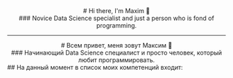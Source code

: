 <center> # Hi there, I'm Maxim 👋 </center> 
<center> ### Novice Data Science specialist and just a person who is fond of programming. </center>

---
<center> # Всем привет, меня зовут Максим 👋 </center> 
<center> ### Начинающий Data Science специалист и просто человек, который любит программировать. </center>
## На данный момент в список моих компетенций входит:

<!--
**MxWassermann/MxWassermann** is a ✨ _special_ ✨ repository because its `README.md` (this file) appears on your GitHub profile.

Here are some ideas to get you started:

- 🔭 I’m currently working on ...
- 🌱 I’m currently learning ...
- 👯 I’m looking to collaborate on ...
- 🤔 I’m looking for help with ...
- 💬 Ask me about ...
- 📫 How to reach me: ...
- 😄 Pronouns: ...
- ⚡ Fun fact: ...
-->
